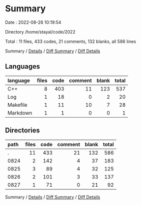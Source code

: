 # Summary

Date : 2022-08-26 10:19:54

Directory /home/stayal/code/2022

Total : 11 files,  433 codes, 21 comments, 132 blanks, all 586 lines

Summary / [Details](details.md) / [Diff Summary](diff.md) / [Diff Details](diff-details.md)

## Languages
| language | files | code | comment | blank | total |
| :--- | ---: | ---: | ---: | ---: | ---: |
| C++ | 8 | 403 | 11 | 123 | 537 |
| Log | 1 | 18 | 0 | 2 | 20 |
| Makefile | 1 | 11 | 10 | 7 | 28 |
| Markdown | 1 | 1 | 0 | 0 | 1 |

## Directories
| path | files | code | comment | blank | total |
| :--- | ---: | ---: | ---: | ---: | ---: |
| . | 11 | 433 | 21 | 132 | 586 |
| 0824 | 2 | 142 | 4 | 37 | 183 |
| 0825 | 3 | 89 | 4 | 32 | 125 |
| 0826 | 2 | 101 | 3 | 33 | 137 |
| 0827 | 1 | 71 | 0 | 21 | 92 |

Summary / [Details](details.md) / [Diff Summary](diff.md) / [Diff Details](diff-details.md)